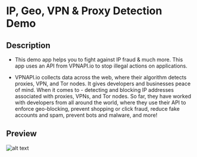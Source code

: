 # IP, Geo, VPN & Proxy Detection Demo

## Description

- This demo app helps you to fight against IP fraud & much more. This app uses an API from VPNAPI.io to stop illegal actions on applications.

- VPNAPI.io collects data across the web, where their algorithm detects proxies, VPN, and Tor nodes. It gives developers and businesses peace of mind. When it comes to - detecting and blocking IP addresses associated with proxies, VPNs, and Tor nodes. So far, they have worked with developers from all around the world, where they use their API to enforce geo-blocking, prevent shopping or click fraud, reduce fake accounts and spam, prevent bots and malware, and more!

## Preview
![alt text](https://i.postimg.cc/3RDQn2vB/Screenshot-2023-01-13-at-10-40-09-AM.png "img")
